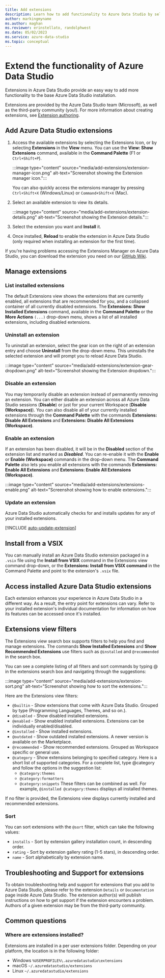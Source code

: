 ```yaml
---
title: Add extensions
description: Learn how to add functionality to Azure Data Studio by selecting and installing extensions from among those provided by Microsoft and third parties.
author: markingmyname
ms.author: maghan
ms.reviewer: erinstellato, randolphwest
ms.date: 05/02/2023
ms.service: azure-data-studio
ms.topic: conceptual
---
```


# Extend the functionality of Azure Data Studio

Extensions in Azure Data Studio provide an easy way to add more functionality to the base Azure Data Studio installation.

Extensions are provided by the Azure Data Studio team (Microsoft), as well as the third-party community (you!). For more information about creating extensions, see [Extension authoring](./extension-authoring.md).

## Add Azure Data Studio extensions

1. Access the available extensions by selecting the Extensions Icon, or by selecting **Extensions** in the **View** menu. You can use the **View: Show Extensions** command, available in the **Command Palette** (F1 or `Ctrl+Shift+P`).

    :::image type="content" source="media/add-extensions/extension-manager-icon.png" alt-text="Screenshot showing the Extension manager icon.":::

    You can also quickly access the extensions manager by pressing `Ctrl+Shift+X` (Windows/Linux) or `Command+Shift+X` (Mac).

1. Select an available extension to view its details.

    :::image type="content" source="media/add-extensions/extension-details.png" alt-text="Screenshot showing the Extension details.":::

1. Select the extension you want and **Install** it.

1. Once installed, **Reload** to enable the extension in Azure Data Studio (only required when installing an extension for the first time).

If you're having problems accessing the Extensions Manager on Azure Data Studio, you can download the extension you need on our [GitHub Wiki](https://github.com/microsoft/azuredatastudio/wiki/List-of-Extensions).

## Manage extensions

### List installed extensions

The default Extensions view shows the extensions that are currently enabled, all extensions that are recommended for you, and a collapsed container of all currently disabled extensions. The **Extensions: Show Installed Extensions** command, available in the **Command Palette** or the **More Actions** `(...)` drop-down menu, shows a list of all installed extensions, including disabled extensions.

### Uninstall an extension

To uninstall an extension, select the gear icon on the right of an extension entry and choose **Uninstall** from the drop-down menu. This uninstalls the selected extension and will prompt you to reload Azure Data Studio.

 :::image type="content" source="media/add-extensions/extension-gear-dropdown.png" alt-text="Screenshot showing the Extension dropdown.":::

### Disable an extension

You may temporarily disable an extension instead of permanently removing an extension. You can either disable an extension across all Azure Data Studio sessions (**Disable**) or just for your current Workspace (**Disable (Workspace)**). You can also disable all of your currently installed extensions through the **Command Palette** with the commands **Extensions: Disable All Extensions** and **Extensions: Disable All Extensions (Workspace)**.

### Enable an extension

If an extension has been disabled, it will be in the **Disabled** section of the extension list and marked as ***Disabled***. You can re-enable it with the **Enable** or **Enable (Workspace)** commands in the drop-down menu. The **Command Palette** also lets you enable all extensions with the commands **Extensions: Enable All Extensions** and **Extensions: Enable All Extensions (Workspace)**.

:::image type="content" source="media/add-extensions/extensions-enable.png" alt-text="Screenshot showing how to enable extensions.":::

### <a id="updating-an-extension"></a> Update an extension

Azure Data Studio automatically checks for and installs updates for any of your installed extensions.

[!INCLUDE [auto-update-extension](includes/auto-update-extension.md)]

## Install from a VSIX

You can manually install an Azure Data Studio extension packaged in a `.vsix` file using the **Install from VSIX** command in the Extensions view command drop-down, or the **Extensions: Install from VSIX command** in the Command Palette and point to the extension's `.vsix` file.

## Access installed Azure Data Studio extensions

Each extension enhances your experience in Azure Data Studio in a different way. As a result, the entry point for extensions can vary. Refer to your installed extension's individual documentation for information on how its features can be accessed once it's installed.

## Extensions view filters

The Extensions view search box supports filters to help you find and manage extensions. The commands **Show Installed Extensions** and **Show Recommended Extensions** use filters such as `@installed` and `@recommended` in the search box.

You can see a complete listing of all filters and sort commands by typing @ in the extensions search box and navigating through the suggestions:

:::image type="content" source="media/add-extensions/extension-sort.png" alt-text="Screenshot showing how to sort the extensions.":::

Here are the Extensions view filters:

- `@builtin` - Show extensions that come with Azure Data Studio. Grouped by type (Programming Languages, Themes, and so on.).
- `@disabled` - Show disabled installed extensions.
- `@enabled` - Show enabled installed extensions. Extensions can be individually enabled/disabled.
- `@installed` - Show installed extensions.
- `@outdated` - Show outdated installed extensions. A newer version is available on the Marketplace.
- `@recommended` - Show recommended extensions. Grouped as Workspace specific or general use.
- `@category` - Show extensions belonging to specified category. Here is a short list of supported categories. For a complete list, type @category and follow the options in the suggestion list:
  - `@category:themes`
  - `@category:formatters`
  - `@category:snippets`
These filters can be combined as well. For example, `@installed @category:themes` displays all installed themes.

If no filter is provided, the Extensions view displays currently installed and recommended extensions.

### Sort

You can sort extensions with the `@sort` filter, which can take the following values:

- `installs` - Sort by extension gallery installation count, in descending order.
- `rating` - Sort by extension gallery rating (1-5 stars), in descending order.
- `name` - Sort alphabetically by extension name.

## Troubleshooting and Support for extensions

To obtain troubleshooting help and support for extensions that you add to Azure Data Studio, please refer to the extension `Details` or `Documentation` page inside Azure Data Studio. The extension author(s) will publish instructions on how to get support if the extension encounters a problem. Authors of a given extension may be from the third-party community.

## Common questions

### Where are extensions installed?

Extensions are installed in a per user extensions folder. Depending on your platform, the location is in the following folder:

- Windows `%USERPROFILE%\.azuredatastudio\extensions`
- macOS `~/.azuredatastudio/extensions`
- Linux `~/.azuredatastudio/extensions`
